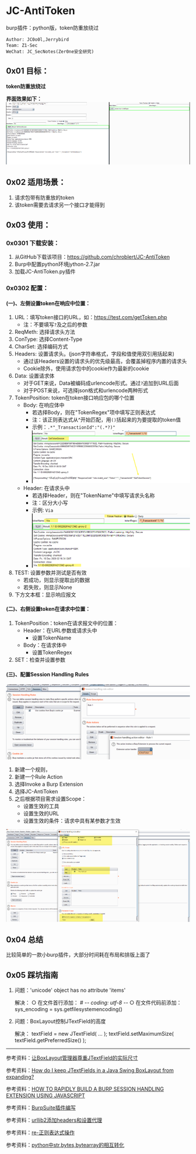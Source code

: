 # JC-AntiToken

burp插件：python版，token防重放绕过

```shell
Author: JC0o0l,Jerrybird
Team: Z1-Sec
WeChat: JC_SecNotes(Zer0ne安全研究)
```

## 0x01 目标：

**token防重放绕过**

**界面效果如下：**
![1608256210684.png](img/1608256210684.png)

## 0x02 适用场景：

1. 请求包带有防重放的token
2. 该token需要去请求另一个接口才能得到

## 0x03 使用：

### 0x0301 下载安装：
1. 从GitHub下载该项目：https://github.com/chroblert/JC-AntiToken
2. Burp中配置python环境jython-2.7.jar
3. 加载JC-AntiToken.py插件

### 0x0302 配置：

#### (一)、左侧设置token在响应中位置：
1. URL：填写token接口的URL，如：https://test.com/getToken.php
    - 注：不要填写`?`及之后的参数
2. ReqMeth: 选择请求头方法
3. ConType: 选择Content-Type
4. CharSet: 选择编码方式
5. Headers: 设置请求头。(json字符串格式，字段和值使用双引用括起来)
    - 通过该Headers设置的请求头的优先级最高，会覆盖掉程序内置的请求头
    - Cookie除外，使用请求包中的cookie作为最新的cookie
6. Data: 设置请求体
    - 对于GET来说，Data被编码成urlencode形式。通过`?`追加到URL后面
    - 对于POST来说，可选择json格式和urlencode两种形式
7. TokenPosition: token在token接口响应包的哪个位置
    - Body: 在响应体中
        - 若选择Body，则在"TokenRegex"项中填写正则表达式
        - 注：该正则表达式从^开始匹配，用`()`括起来的为要提取的token值
        - 示例：`.*"_TransactionId":"(.*?)"`
        - ![1608257722294.png](img/1608257722294.png)
    - Header: 在请求头中
        - 若选择Header，则在"TokenName"中填写请求头名称
        - 注：区分大小写
        - 示例: `Via`
        - ![1608257826307.png](img/1608257826307.png)
8. TEST: 设置参数并测试是否有效
    - 若成功，则显示提取出的数据
    - 若失败，则显示None
9. 下方文本框：显示响应报文

#### (二)、右侧设置token在请求中位置：
1. TokenPosition：token在请求报文中的位置：
    - Header：在URL参数或请求头中
        - 设置TokenName
    - Body：在请求体中
        - 设置TokenRegex
2. SET：检查并设置参数

#### (三)、配置Session Handling Rules

![1608258771960.png](img/1608258771960.png)
1. 新建一个规则，
2. 新建一个Rule Action
3. 选择Invoke a Burp Extension
4. 选择JC-AntiToken
5. 之后根据项目需求设置Scope：
    - 设置生效的工具
    - 设置生效的URL
    - 设置生效的条件：请求中具有某参数才生效

![1608259384156.png](img/1608259384156.png)

## 0x04 总结
比较简单的一款小burp插件，大部分时间耗在布局和排版上面了

## 0x05 踩坑指南
1. 问题：'unicode' object has no attribute 'items'

	解决：
		○ 在文件首行添加：
		# -*- coding: utf-8 -*-
		○ 在文件代码前添加：
		sys_encoding = sys.getfilesystemencoding()
2. 问题：BoxLayout控制JTextField的高度

	解决：
		textField = new JTextField( ... );
		textField.setMaximumSize( textField.getPreferredSize() );
		
---
	
参考资料：[让BoxLayout管理器尊重JTextField的实际尺寸](https://blog.csdn.net/andycpp/article/details/1189221?utm_medium=distribute.pc_relevant.none-task-blog-OPENSEARCH-7.control&depth_1-utm_source=distribute.pc_relevant.none-task-blog-OPENSEARCH-7.control)

参考资料：[How do I keep JTextFields in a Java Swing BoxLayout from expanding?](https://stackoverflow.com/questions/2709220/how-do-i-keep-jtextfields-in-a-java-swing-boxlayout-from-expanding)

参考资料：[HOW TO RAPIDLY BUILD A BURP SESSION HANDLING EXTENSION USING JAVASCRIPT](https://sec-consult.com/en/blog/2013/06/how-to-rapidly-build-a-burp-session-handling-extension-using-javascript/)

参考资料：[BurpSuite插件编写](http://sh1yan.top/2020/03/02/Writing-the-burpseuite-plug-in-beginner/)

参考资料：[urllib2添加headers和设置代理](https://blog.csdn.net/qq_37049781/article/details/81868372)

参考资料：[re-正则表达式操作](https://docs.python.org/zh-cn/3/library/re.html)

参考资料：[python中str,bytes,bytearray的相互转化](https://blog.csdn.net/doudoudouzoule/article/details/85335268)
